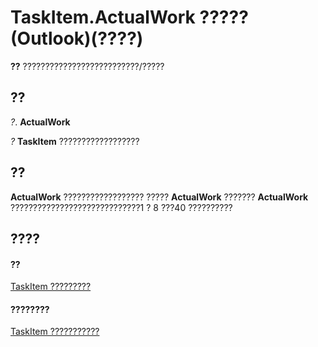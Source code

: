 
# TaskItem.ActualWork ????? (Outlook)(????)

 **??** ??????????????????????????/?????


## ??

 _?_. **ActualWork**

 _?_ **TaskItem** ??????????????????


## ??

 **ActualWork** ?????????????????? ????? **ActualWork** ??????? **ActualWork** ?????????????????????????????1 ? 8 ???40 ??????????


## ????


#### ??


[TaskItem ?????????](5df8cfa5-5460-a5a1-a130-ba5bca1a0091.md)
#### ????????


[TaskItem ???????????](http://msdn.microsoft.com/library/97234a76-2fc5-bbe4-2e14-25ae18694fc9%28Office.15%29.aspx)
